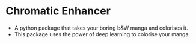# Chromatic Enhancer
- A python package that takes your boring b&W manga and colorises it.
- This package uses the power of deep learning to colorise your manga.
